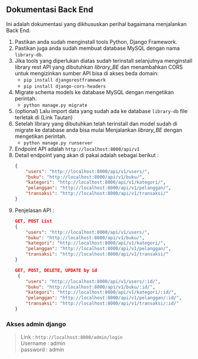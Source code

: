 ## Dokumentasi Back End
Ini adalah dokumentasi yang dikhususkan perihal bagaimana menjalankan Back End.
1. Pastikan anda sudah menginstall tools Python, Django Framework.
2. Pastikan juga anda sudah membuat database MySQL dengan nama `library-db`.  
3. Jika tools yang diperlukan diatas sudah terinstall selanjutnya menginstall library rest API yang dibutuhkan *library_BE* dan menambahkan CORS untuk mengizinkan sumber API bisa di akses beda domain:
    - `pip install djangorestframework`
    - `pip install django-cors-headers`
4. Migrate schema models ke database MySQL dengan mengetikan perintah.
    - `python manage.py migrate`
5. (optional) Lalu import data yang sudah ada ke database `library-db` file terletak di (Link Tautan) 
6. Setelah library yang dibutuhkan telah terinstall dan model sudah di migrate ke database anda bisa mulai Menjalankan *library_BE* dengan mengetikan perintah.  
    - `python manage.py runserver`
7. Endpoint API adalah `http://localhost:8000/api/v1`
8. Detail endpoint yang akan di pakai adalah sebagai berikut :  
    ```json
    {
        "users": "http://localhost:8000/api/v1/users/",
        "buku": "http://localhost:8000/api/v1/buku/",
        "kategori": "http://localhost:8000/api/v1/kategori/",
        "pelanggan": "http://localhost:8000/api/v1/pelanggan/",
        "transaksi": "http://localhost:8000/api/v1/transaksi/"
    }
    ```
9. Penjelasan API :
    ```json
    GET, POST List
    {
        "users": "http://localhost:8000/api/v1/users/",
        "buku": "http://localhost:8000/api/v1/buku/",
        "kategori": "http://localhost:8000/api/v1/kategori/",
        "pelanggan": "http://localhost:8000/api/v1/pelanggan/",
        "transaksi": "http://localhost:8000/api/v1/transaksi/"
    }

    GET, POST, DELETE, UPDATE by id
     {
        "users": "http://localhost:8000/api/v1/users/:id/",
        "buku": "http://localhost:8000/api/v1/buku/:id/",
        "kategori": "http://localhost:8000/api/v1/kategori/:id/",
        "pelanggan": "http://localhost:8000/api/v1/pelanggan/:id/",
        "transaksi": "http://localhost:8000/api/v1/transaksi/:id/"
    }
    ```

### Akses admin django
>   Link : `http://localhost:8000/admin/login`  
    Username : admin  
    password : admin